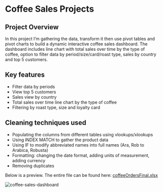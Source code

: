 # Coffee Sales Projects

## Project Overview
In this project I’m gathering the data, transform it then use pivot tables and pivot charts to build a dynamic interactive coffee sales dashboard. The dashboard includes line chart with total sales over time by the type of coffee, option to filter data by period/size/card/roast type, sales by country and top 5 customers. 

## Key features
-	Filter data by periods
-	View top 5 customers
-	Sales view by country
-	Total sales over time line chart by the type of coffee
-	Filtering by roast type, size and loyalty card

## Cleaning techniques used
-	Populating the columns from different tables using vlookups/xlookups
-	Using INDEX MATCH to gather the product data
-	Using IF to modify abbreviated names into full names (Ara, Rob to Arabica, Robusta)
-	Formatting: changing the date format, adding units of measurement, adding currency
-	Removing duplicates

Below is a preview. The entire file can be found here: [coffeeOrdersFinal.xlsx](https://github.com/miubogdan/CoffeeOrders/blob/main/coffeeOrdersFinal.xlsx)

![coffee-sales-dashboard](https://github.com/miubogdan/CoffeeOrders/assets/157904787/ba0f1b21-b953-4f68-8284-bceba2c151f4)


